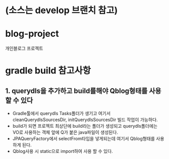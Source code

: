 # (소스는 develop 브랜치 참고)

# blog-project
개인블로그 프로젝트 

# gradle build 참고사항
## 1. querydls을 추가하고 build를해야 Qblog형태를 사용할 수 있다
- Gradle툴에서 querydls Tasks폴더가 생기고 여기서 cleanQuerydlsSourcesDir, initQuerydlsSourcesDir 빌드 작업이 가능하다.
- build가 되면 프로젝트 최상단에 build라는 폴더가 생성되고 querydls폴더에는 VO로 사용하는 객체 앞에 Q가 붙은 java파일이 생성된다.
- JPAQueryFactory에서 selectFrom타입을 넣게되는데 여기서 Qblog형태를 사용하게 된다.
- Qblog사용 시 static으로 import하여 사용 할 수 있다.

